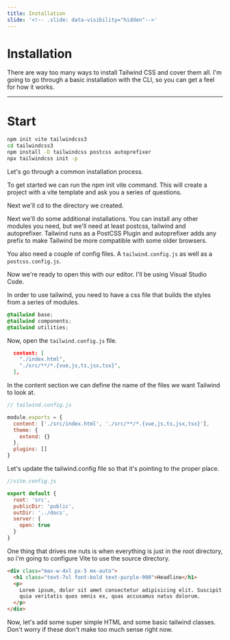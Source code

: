 ```yaml
---
title: Installation
slide: '<!-- .slide: data-visibility="hidden"-->'
---
```


<!-- .slide: data-state="layout-title" class="bg-dark"-->

# Installation

> >

There are way too many ways to install Tailwind CSS and cover them all. I'm going to go through a basic installation with the CLI, so you can get a feel for how it works.

---

# Start

```bash
npm init vite tailwindcss3
cd tailwindcss3
npm install -D tailwindcss postcss autoprefixer
npx tailwindcss init -p
```

> >

Let's go through a common installation process.

To get started we can run the npm init vite command. This will create a project with a vite template and ask you a series of questions.

Next we'll cd to the directory we created.

Next we'll do some additional installations. You can install any other modules you need, but we'll need at least postcss, tailwind and autoprefixer. Tailwind runs as a PostCSS Plugin and autoprefixer adds any prefix to make Tailwind be more compatible with some older browsers.

You also need a couple of config files. A `tailwind.config.js` as well as a `postcss.config.js`.

Now we're ready to open this with our editor. I'll be using Visual Studio Code.

In order to use tailwind, you need to have a css file that builds the styles from a series of modules.

```css
@tailwind base;
@tailwind components;
@tailwind utilities;
```

Now, open the `tailwind.config.js` file.

```json
  content: [
    "./index.html",
    "./src/**/*.{vue,js,ts,jsx,tsx}",
  ],
```

In the content section we can define the name of the files we want Tailwind to look at.

```js
// tailwind.config.js

module.exports = {
  content: ['./src/index.html', './src/**/*.{vue,js,ts,jsx,tsx}'],
  theme: {
    extend: {}
  },
  plugins: []
}
```

Let's update the tailwind.config file so that it's pointing to the proper place.

```js
//vite.config.js

export default {
  root: 'src',
  publicDir: 'public',
  outDir: '../docs',
  server: {
    open: true
  }
}
```

One thing that drives me nuts is when everything is just in the root directory, so i'm going to configure Vite to use the source directory.

```html
<div class="max-w-4xl px-5 mx-auto">
  <h1 class="text-7xl font-bold text-purple-900">Headline</h1>
  <p>
    Lorem ipsum, dolor sit amet consectetur adipisicing elit. Suscipit at rem numquam. Culpa sit possimus suscipit in debitis consectetur minima eum
    quia veritatis quos omnis ex, quas accusamus natus dolorum.
  </p>
</div>
```

Now, let's add some super simple HTML and some basic tailwind classes. Don't worry if these don't make too much sense right now.

